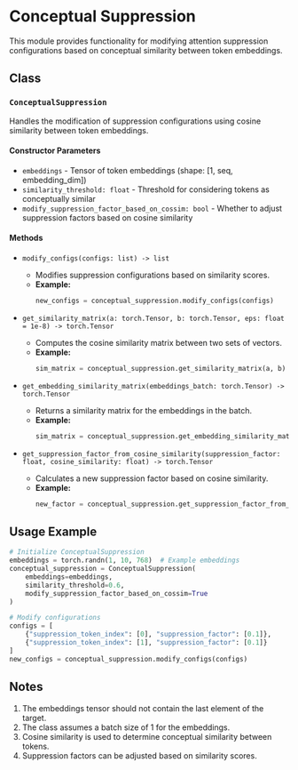 # Conceptual Suppression

This module provides functionality for modifying attention suppression configurations based on conceptual similarity between token embeddings.

## Class

### `ConceptualSuppression`
Handles the modification of suppression configurations using cosine similarity between token embeddings.

#### Constructor Parameters
- `embeddings` - Tensor of token embeddings (shape: [1, seq, embedding_dim])
- `similarity_threshold: float` - Threshold for considering tokens as conceptually similar
- `modify_suppression_factor_based_on_cossim: bool` - Whether to adjust suppression factors based on cosine similarity

#### Methods

- `modify_configs(configs: list) -> list`
  - Modifies suppression configurations based on similarity scores.
  - **Example:**
    ```python
    new_configs = conceptual_suppression.modify_configs(configs)
    ```

- `get_similarity_matrix(a: torch.Tensor, b: torch.Tensor, eps: float = 1e-8) -> torch.Tensor`
  - Computes the cosine similarity matrix between two sets of vectors.
  - **Example:**
    ```python
    sim_matrix = conceptual_suppression.get_similarity_matrix(a, b)
    ```

- `get_embedding_similarity_matrix(embeddings_batch: torch.Tensor) -> torch.Tensor`
  - Returns a similarity matrix for the embeddings in the batch.
  - **Example:**
    ```python
    sim_matrix = conceptual_suppression.get_embedding_similarity_matrix(embeddings)
    ```

- `get_suppression_factor_from_cosine_similarity(suppression_factor: float, cosine_similarity: float) -> torch.Tensor`
  - Calculates a new suppression factor based on cosine similarity.
  - **Example:**
    ```python
    new_factor = conceptual_suppression.get_suppression_factor_from_cosine_similarity(0.1, 0.8)
    ```

## Usage Example

```python
# Initialize ConceptualSuppression
embeddings = torch.randn(1, 10, 768)  # Example embeddings
conceptual_suppression = ConceptualSuppression(
    embeddings=embeddings,
    similarity_threshold=0.6,
    modify_suppression_factor_based_on_cossim=True
)

# Modify configurations
configs = [
    {"suppression_token_index": [0], "suppression_factor": [0.1]},
    {"suppression_token_index": [1], "suppression_factor": [0.1]}
]
new_configs = conceptual_suppression.modify_configs(configs)
```

## Notes

1. The embeddings tensor should not contain the last element of the target.
2. The class assumes a batch size of 1 for the embeddings.
3. Cosine similarity is used to determine conceptual similarity between tokens.
4. Suppression factors can be adjusted based on similarity scores.
